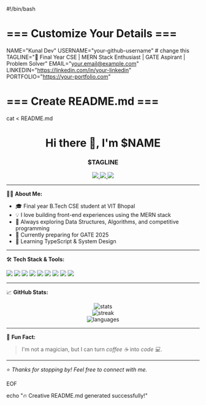 #!/bin/bash

# === Customize Your Details ===
NAME="Kunal Dev"
USERNAME="your-github-username"       # change this
TAGLINE="🚀 Final Year CSE | MERN Stack Enthusiast | GATE Aspirant | Problem Solver"
EMAIL="your.email@example.com"
LINKEDIN="https://linkedin.com/in/your-linkedin"
PORTFOLIO="https://your-portfolio.com"

# === Create README.md ===
cat <<EOF > README.md
<h1 align="center">Hi there 👋, I'm $NAME</h1>
<h3 align="center">$TAGLINE</h3>

<p align="center">
  <a href="$LINKEDIN">
    <img src="https://img.shields.io/badge/LinkedIn-blue?logo=linkedin&style=for-the-badge" />
  </a>
  <a href="mailto:$EMAIL">
    <img src="https://img.shields.io/badge/Email-D14836?logo=gmail&logoColor=white&style=for-the-badge" />
  </a>
  <a href="$PORTFOLIO">
    <img src="https://img.shields.io/badge/Portfolio-000000?logo=github&style=for-the-badge" />
  </a>
</p>

---

🧑‍💻 **About Me:**

- 🎓 Final year B.Tech CSE student at VIT Bhopal  
- 💡 I love building front-end experiences using the MERN stack  
- 🧠 Always exploring Data Structures, Algorithms, and competitive programming  
- 🎯 Currently preparing for GATE 2025  
- 🌱 Learning TypeScript & System Design  

---

🛠️ **Tech Stack & Tools:**

<p align="left">
  <img src="https://img.shields.io/badge/C++-00599C?logo=c%2B%2B&logoColor=white&style=flat-square" />
  <img src="https://img.shields.io/badge/Python-3776AB?logo=python&logoColor=white&style=flat-square" />
  <img src="https://img.shields.io/badge/Java-007396?logo=java&logoColor=white&style=flat-square" />
  <img src="https://img.shields.io/badge/HTML5-E34F26?logo=html5&logoColor=white&style=flat-square" />
  <img src="https://img.shields.io/badge/CSS3-1572B6?logo=css3&logoColor=white&style=flat-square" />
  <img src="https://img.shields.io/badge/JavaScript-F7DF1E?logo=javascript&logoColor=black&style=flat-square" />
  <img src="https://img.shields.io/badge/MySQL-4479A1?logo=mysql&logoColor=white&style=flat-square" />
  <img src="https://img.shields.io/badge/MongoDB-47A248?logo=mongodb&logoColor=white&style=flat-square" />
  <img src="https://img.shields.io/badge/Git-F05032?logo=git&logoColor=white&style=flat-square" />
</p>

---

📈 **GitHub Stats:**

<p align="center">
  <img src="https://github-readme-stats.vercel.app/api?username=$USERNAME&show_icons=true&theme=tokyonight" alt="stats" />
  <br>
  <img src="https://github-readme-streak-stats.herokuapp.com/?user=$USERNAME&theme=tokyonight" alt="streak" />
  <br>
  <img src="https://github-readme-stats.vercel.app/api/top-langs/?username=$USERNAME&layout=compact&theme=tokyonight" alt="languages" />
</p>

---

🧠 **Fun Fact:**
> I'm not a magician, but I can turn *coffee ☕* into *code 💻*.

---

⭐️ *Thanks for stopping by! Feel free to connect with me.*

EOF

echo "🔥 Creative README.md generated successfully!"
